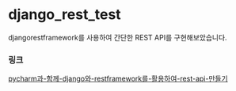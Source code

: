 ﻿# django_rest_test
djangorestframework를 사용하여 간단한 REST API를 구현해보았습니다.

### 링크
[pycharm과-함께-django와-restframework를-활용하여-rest-api-만들기](https://devissue.wordpress.com/2015/02/03/pycharm%EA%B3%BC-%ED%95%A8%EA%BB%98-django%EC%99%80-restframework%EB%A5%BC-%ED%99%9C%EC%9A%A9%ED%95%98%EC%97%AC-rest-api-%EB%A7%8C%EB%93%A4%EA%B8%B0/)
